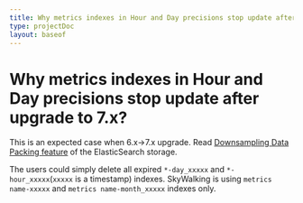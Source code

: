 ```yaml
---
title: Why metrics indexes in Hour and Day precisions stop update after upgrade to 7.x?
type: projectDoc
layout: baseof
---
```

# Why metrics indexes in Hour and Day precisions stop update after upgrade to 7.x?

This is an expected case when 6.x->7.x upgrade. 
Read [Downsampling Data Packing feature](../setup/backend/backend-storage#downsampling-data-packing)
of the ElasticSearch storage.

The users could simply delete all expired `*-day_xxxxx` and `*-hour_xxxxx`(`xxxxx` is a timestamp) indexes. 
SkyWalking is using `metrics name-xxxxx` and `metrics name-month_xxxxx` indexes only.